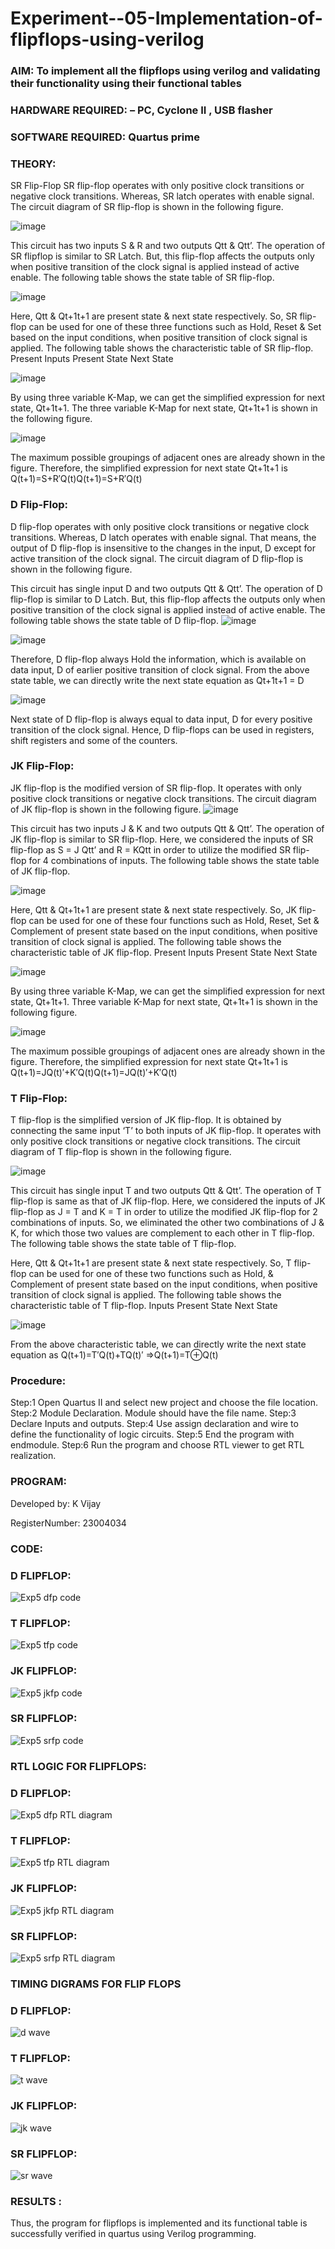 # Experiment--05-Implementation-of-flipflops-using-verilog
### AIM: To implement all the flipflops using verilog and validating their functionality using their functional tables
### HARDWARE REQUIRED:  – PC, Cyclone II , USB flasher
### SOFTWARE REQUIRED:   Quartus prime
### THEORY: 
SR Flip-Flop
SR flip-flop operates with only positive clock transitions or negative clock transitions. Whereas, SR latch operates with enable signal. The circuit diagram of SR flip-flop is shown in the following figure.

![image](https://user-images.githubusercontent.com/36288975/167910294-bb550548-b1dc-4cba-9044-31d9037d476b.png)

 
This circuit has two inputs S & R and two outputs Qtt & Qtt’. The operation of SR flipflop is similar to SR Latch. But, this flip-flop affects the outputs only when positive transition of the clock signal is applied instead of active enable.
The following table shows the state table of SR flip-flop.


![image](https://user-images.githubusercontent.com/36288975/167910648-ced88e69-869c-42e2-9718-a285a3902446.png)


Here, Qtt & Qt+1t+1 are present state & next state respectively. So, SR flip-flop can be used for one of these three functions such as Hold, Reset & Set based on the input conditions, when positive transition of clock signal is applied. The following table shows the characteristic table of SR flip-flop.
Present Inputs	Present State	Next State


![image](https://user-images.githubusercontent.com/36288975/167908180-5fc9d589-1cb5-41f5-b2c8-927e04f5f387.png)

By using three variable K-Map, we can get the simplified expression for next state, Qt+1t+1. The three variable K-Map for next state, Qt+1t+1 is shown in the following figure.

![image](https://user-images.githubusercontent.com/36288975/167908214-25b30a54-db20-4bcb-9385-5f93a1982a09.png)

 
The maximum possible groupings of adjacent ones are already shown in the figure. Therefore, the simplified expression for next state Qt+1t+1 is
Q(t+1)=S+R′Q(t)Q(t+1)=S+R′Q(t)


### D Flip-Flop:
D flip-flop operates with only positive clock transitions or negative clock transitions. Whereas, D latch operates with enable signal. That means, the output of D flip-flop is insensitive to the changes in the input, D except for active transition of the clock signal. The circuit diagram of D flip-flop is shown in the following figure.
 
This circuit has single input D and two outputs Qtt & Qtt’. The operation of D flip-flop is similar to D Latch. But, this flip-flop affects the outputs only when positive transition of the clock signal is applied instead of active enable.
The following table shows the state table of D flip-flop.
![image](https://user-images.githubusercontent.com/36288975/167908342-e03f0cbb-5958-43bb-b74a-5e3ec2341675.png)

![image](https://user-images.githubusercontent.com/36288975/167910325-aeef0739-0a54-40e2-bebd-6f5fa0cad10e.png)



Therefore, D flip-flop always Hold the information, which is available on data input, D of earlier positive transition of clock signal. From the above state table, we can directly write the next state equation as
Qt+1t+1 = D



![image](https://user-images.githubusercontent.com/36288975/167908850-d39d07ba-7f9d-490a-b9f2-274e189fd047.png)

Next state of D flip-flop is always equal to data input, D for every positive transition of the clock signal. Hence, D flip-flops can be used in registers, shift registers and some of the counters.


### JK Flip-Flop:
JK flip-flop is the modified version of SR flip-flop. It operates with only positive clock transitions or negative clock transitions. The circuit diagram of JK flip-flop is shown in the following figure.
![image](https://user-images.githubusercontent.com/36288975/167910378-d2d984a7-2815-4d17-8c41-ee4bdf59ec24.png) 

 
This circuit has two inputs J & K and two outputs Qtt & Qtt’. The operation of JK flip-flop is similar to SR flip-flop. Here, we considered the inputs of SR flip-flop as S = J Qtt’ and R = KQtt in order to utilize the modified SR flip-flop for 4 combinations of inputs.
The following table shows the state table of JK flip-flop.


![image](https://user-images.githubusercontent.com/36288975/167908575-59c35afb-50d3-46a2-888c-47478a3179d5.png)

Here, Qtt & Qt+1t+1 are present state & next state respectively. So, JK flip-flop can be used for one of these four functions such as Hold, Reset, Set & Complement of present state based on the input conditions, when positive transition of clock signal is applied. The following table shows the characteristic table of JK flip-flop.
Present Inputs	Present State	Next State

![image](https://user-images.githubusercontent.com/36288975/167908664-c854ffe9-0bd3-44c2-bfa6-e53928181c69.png)


By using three variable K-Map, we can get the simplified expression for next state, Qt+1t+1. Three variable K-Map for next state, Qt+1t+1 is shown in the following figure.
 
 
 ![image](https://user-images.githubusercontent.com/36288975/167908688-fa93c3e9-8323-4864-947d-c11d163d5a90.png)

The maximum possible groupings of adjacent ones are already shown in the figure. Therefore, the simplified expression for next state Qt+1t+1 is
Q(t+1)=JQ(t)′+K′Q(t)Q(t+1)=JQ(t)′+K′Q(t)



### T Flip-Flop:
T flip-flop is the simplified version of JK flip-flop. It is obtained by connecting the same input ‘T’ to both inputs of JK flip-flop. It operates with only positive clock transitions or negative clock transitions. The circuit diagram of T flip-flop is shown in the following figure.

![image](https://user-images.githubusercontent.com/36288975/167911534-5f3c445d-bc68-46e2-9a9c-7efce5febc60.png)



This circuit has single input T and two outputs Qtt & Qtt’. The operation of T flip-flop is same as that of JK flip-flop. Here, we considered the inputs of JK flip-flop as J = T and K = T in order to utilize the modified JK flip-flop for 2 combinations of inputs. So, we eliminated the other two combinations of J & K, for which those two values are complement to each other in T flip-flop.
The following table shows the state table of T flip-flop.



Here, Qtt & Qt+1t+1 are present state & next state respectively. So, T flip-flop can be used for one of these two functions such as Hold, & Complement of present state based on the input conditions, when positive transition of clock signal is applied. The following table shows the characteristic table of T flip-flop.
Inputs	Present State	Next State


![image](https://user-images.githubusercontent.com/36288975/167909015-53aa9450-3f28-4202-887a-79d88228f8a0.png)

From the above characteristic table, we can directly write the next state equation as
Q(t+1)=T′Q(t)+TQ(t)′
⇒Q(t+1)=T⊕Q(t)

### Procedure:

Step:1 Open Quartus II and select new project and choose the file location.
Step:2 Module Declaration. Module should have the file name.
Step:3 Declare Inputs and outputs.
Step:4 Use assign declaration and wire to define the functionality of logic circuits.
Step:5 End the program with endmodule.
Step:6 Run the program and choose RTL viewer to get RTL realization.

### PROGRAM: 
Developed by: K Vijay

RegisterNumber: 23004034 
### CODE:
### D FLIPFLOP:

![Exp5 dfp code](https://github.com/vijaygowdu/Experiment--05-Implementation-of-flipflops-using-verilog/assets/147473788/a868a530-303c-4c0e-982e-e769201364c3)

### T FLIPFLOP:

![Exp5 tfp code](https://github.com/vijaygowdu/Experiment--05-Implementation-of-flipflops-using-verilog/assets/147473788/2fdfa68c-54dc-4990-8632-d28f83d2985f)

### JK FLIPFLOP:

![Exp5 jkfp code](https://github.com/vijaygowdu/Experiment--05-Implementation-of-flipflops-using-verilog/assets/147473788/5f837901-893a-4650-8e5b-fa6b2bdecb17)

### SR FLIPFLOP:

![Exp5 srfp code](https://github.com/vijaygowdu/Experiment--05-Implementation-of-flipflops-using-verilog/assets/147473788/30ae873a-aee4-454f-896a-adf7f3effd6c)

### RTL LOGIC FOR FLIPFLOPS:
### D FLIPFLOP:

![Exp5 dfp RTL diagram](https://github.com/vijaygowdu/Experiment--05-Implementation-of-flipflops-using-verilog/assets/147473788/4644e3e8-3c41-44a2-b814-01632b66db6b)

### T FLIPFLOP:

![Exp5 tfp RTL diagram](https://github.com/vijaygowdu/Experiment--05-Implementation-of-flipflops-using-verilog/assets/147473788/85280e0a-38bc-4453-a778-39bf481c052a)

### JK FLIPFLOP:

![Exp5 jkfp RTL diagram](https://github.com/vijaygowdu/Experiment--05-Implementation-of-flipflops-using-verilog/assets/147473788/d0a90403-0dd2-455d-aaf6-d11770628ab6)

### SR FLIPFLOP:

![Exp5 srfp RTL diagram](https://github.com/vijaygowdu/Experiment--05-Implementation-of-flipflops-using-verilog/assets/147473788/ff4a39df-734c-4664-9b69-2160a3ddc793)

### TIMING DIGRAMS FOR FLIP FLOPS 
### D FLIPFLOP:

![d wave](https://github.com/vijaygowdu/Experiment--05-Implementation-of-flipflops-using-verilog/assets/147473788/022c33ca-b83d-4682-91f9-5bcf13bb018a)

### T FLIPFLOP:

![t wave](https://github.com/vijaygowdu/Experiment--05-Implementation-of-flipflops-using-verilog/assets/147473788/6ae33417-6c63-483a-8d1a-a1138ddd8df0)

### JK FLIPFLOP:

![jk wave](https://github.com/vijaygowdu/Experiment--05-Implementation-of-flipflops-using-verilog/assets/147473788/ce72f658-0f85-4fa8-a876-d439bf48073a)

### SR FLIPFLOP:

![sr wave](https://github.com/vijaygowdu/Experiment--05-Implementation-of-flipflops-using-verilog/assets/147473788/726e7135-8911-45ac-a24e-7bf36dd14050)

### RESULTS :
Thus, the program for flipflops is implemented and its functional table is successfully verified in
quartus using Verilog programming.
